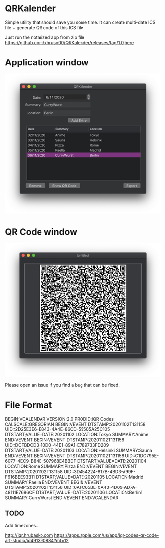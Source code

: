 # QRKalender
Simple utility that should save you some time. 
It can create multi-date ICS file + generate QR code of this ICS file


Just run the notarized app from zip file https://github.com/xhruso00/QRKalender/releases/tag/1.0 [here](https://github.com/xhruso00/QRKalender/releases/tag/1.0)

# Application window
![](https://github.com/xhruso00/QRKalender/raw/main/Images/main-window.png)

# QR Code window
![](https://github.com/xhruso00/QRKalender/raw/main/Images/qr-window.png)

Please open an issue if you find a bug that can be fixed.

# File Format
BEGIN:VCALENDAR
VERSION:2.0
PRODID:iQR Codes
CALSCALE:GREGORIAN
BEGIN:VEVENT
DTSTAMP:20201102T131158
UID::2D25E3E6-B843-4A4E-86CD-55505A25C105
DTSTART;VALUE=DATE:20201102
LOCATION:Tokyo
SUMMARY:Anime
END:VEVENT
BEGIN:VEVENT
DTSTAMP:20201102T131158
UID::DCFBDCD3-10D0-44E1-89A1-E789733FD209
DTSTART;VALUE=DATE:20201103
LOCATION:Helsinki
SUMMARY:Sauna
END:VEVENT
BEGIN:VEVENT
DTSTAMP:20201102T131158
UID::C1DC795E-6077-4EC9-B84E-507968E4BBDF
DTSTART;VALUE=DATE:20201104
LOCATION:Rome
SUMMARY:Pizza
END:VEVENT
BEGIN:VEVENT
DTSTAMP:20201102T131158
UID::3D454224-817B-4BD3-A99F-F616BEE93B11
DTSTART;VALUE=DATE:20201105
LOCATION:Madrid
SUMMARY:Paella
END:VEVENT
BEGIN:VEVENT
DTSTAMP:20201102T131158
UID::6AFC65BE-0A43-4D09-AD7A-48111E7686CF
DTSTART;VALUE=DATE:20201106
LOCATION:Berlin1
SUMMARY:CurryWurst
END:VEVENT
END:VCALENDAR


## TODO
Add timezones...



http://iqr.hrubasko.com 
https://apps.apple.com/us/app/iqr-codes-qr-code-art-studio/id491390884?mt=12

